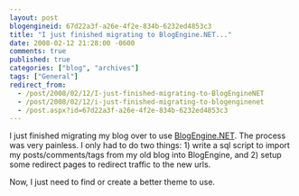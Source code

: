 ```yaml
---
layout: post
blogengineid: 67d22a3f-a26e-4f2e-834b-6232ed4853c3
title: "I just finished migrating to BlogEngine.NET..."
date: 2008-02-12 21:28:00 -0600
comments: true
published: true
categories: ["blog", "archives"]
tags: ["General"]
redirect_from: 
  - /post/2008/02/12/I-just-finished-migrating-to-BlogEngineNET
  - /post/2008/02/12/i-just-finished-migrating-to-blogenginenet
  - /post.aspx?id=67d22a3f-a26e-4f2e-834b-6232ed4853c3
---
```

<!-- more -->


I just finished migrating my blog over to use <a href="http://dotnetblogengine.net">BlogEngine.NET</a>. The process was very painless. I only had to do two things: 1) write a sql script to import my posts/comments/tags from my old blog into BlogEngine, and 2) setup some redirect pages to redirect traffic to the new urls. 



Now, I just need to find or create a better theme to use. 

